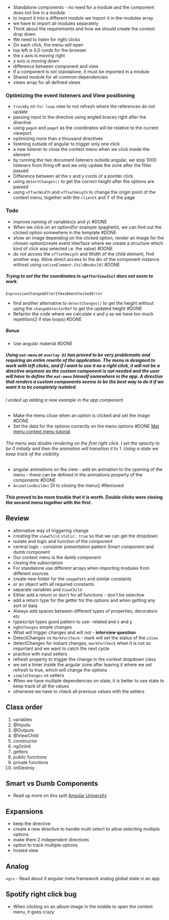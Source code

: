 
- Standalone components - no need for a module and the component does not live in a module
- to import it into a different module we import it in the modules array
- we have to import all modules separately
- Think about the requirements and how we should create the context drop down
- We need to listen for right clicks
- On each click, the menu will open
- top left is 0,0 cords for the browser
- the x axis is moving right
- y axis is moving down
- difference between component and view 
- if a component is not standalone, it must be imported in a module
- Shared module for all common dependencies
- views array for all defined views


### Optimizing the event listeners and View positioning 

- `trackBy` on `for loop` view to not refresh where the references do not update
- passing input to the directive using angled braces right after the directive
- using `pageX` and `pageY` as the coordinates will be relative to the current viewport
- optimizing more than a thousand directives
- listening outside of angular to trigger only one click
- a new listener to close the context menu when we click inside the element
- by running the two document listeners outside angular, we stop 1000 listeners from firing off and we only update the zone after the filter passed
- Difference between all the x and y cords of a pointer click
- using `detectChanges()` to get the correct height after the options are passed
- using `offsetWidth` and `offsetHeigth` to change the origin point of the context menu, together with the `clientX` and Y of the page



### Todo

- improve naming of variables(x and y) #DONE 
- When we click on an option(for example spaghetti), we can find out the clicked option somewhere in the template #DONE 
- show an image depending on the clicked option, render an image for the chosen option(create event interface where we create a structure which kind of click was selected i.e. the value) #DONE 
- do not access the `offsetHeigth` and Width of the child element, find another way. Allow direct access to the div of the component instance without using `nativeElement.ChildNodes[0]` #DONE 
##### Trying to set the the coordinates in `ngAfterViewInit` does not seem to work.
``ExpressionChangedAfterItHasBeenCheckedError``
- find another alternative to `detectChanges()` to get the height without using the `changeDetectorRef` to get the updated height #DONE 
- Refactor the code where we calculate x and y as we have too much repetition(2 if else loops) #DONE 

##### Bonus
- Use angular material #DONE 
##### Using `mat-menu` or `overlay DI` has proved to be very problematic and requiring an entire rewrite of the application. The menu is designed to work with left clicks, and if I want to use it as a right click, it will not be a directive anymore as the custom component is not needed and the user will have to define the `mat-menu` himself somewhere in the app. A directive that renders a custom components seems to be the best way to do it if we want it to be completely isolated.
###### I ended up adding a new example in the app component.
- Make the menu close when an option is clicked and set the image #DONE 
- Set the data for the options correctly on the menu options #DONE 
[Mat menu context menu tutorial](https://marco.dev/angular-right-click-menu)



###### The menu was double rendering on the first right click. I set the opacity to be 0 initially and then the animation will transition it to 1. Using a state we keep track of the visibility
- angular animations on the view - add an animation to the opening of the menu - these can be defined in the animations property of the components #DONE 
- `AnimationBuilder` DI to closing the menu() #Removed
#### This proved to be more trouble that it is worth. Double clicks were closing the second menu together with the first.




## Review
- alternative way of triggering change 
- creating the `viewChild` `static: true` so that we can get the dropdown
- isolate and logic and function of the component
- central logic - container presentation pattern Smart component and dumb component
- Our context menu is the dumb component
- closing the subscription 
- For standalone use different arrays when importing modules from different sources
- create new folder for the `imagePath` and similar constants
- or an object with all required constants
- separate variables and `ViewChild`
- Either add a return or don't for all functions - don't be selective
- add a return type for the getter for the options and when getting any sort of data
- Always add spaces between different types of properties, decorators etc
- typescript types good pattern to use- related and x and y 
- `ngOnChanges` simple changes 
- What will trigger changes and will not - **interview question**
- DetectChanges vs `MarkForCheck` - mark will set the status of the `LView`
- detectChanges for instant changes, `markForCheck` when it is not so important and we want to catch the next cycle
- practice with input setters
- refresh property to trigger the change in the context dropdown class
- we set a timer inside the angular zone after leaving it where we set refresh to true, which will change the options
- `simpleChanges` vs setters
- When we have multiple dependencies on state, it is better to use state to keep track of all the values
- otherwise we have to check all previous values with the setters


## Class order
1. variables  
2. @Inputs  
3. @Outputs
4. @ViewChild  
5. constructor  
6. ngOnInit  
7. getters  
8. public functions  
9. private functions  
10. onDestroy

## Smart vs Dumb Components
- Read up more on this split [Angular University](https://blog.angular-university.io/angular-2-smart-components-vs-presentation-components-whats-the-difference-when-to-use-each-and-why/)

## Expansions
- keep the directive
- create a new directive to handle multi select to allow selecting multiple options
- make them 2 independent directives
- option to track multiple options 
- hosted view


## Analog
`ngrx` - Read about it
angular meta framework analog
global state in an app



## Spotify right click bug
- When clicking on an album image in the middle to open the context menu, it goes crazy
